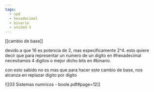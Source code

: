 ```yaml
---
tags:
  - spd
  - hexadecimal
  - binario
  - unidad-3
---
```


[[cambio de base]]

devido a que 16 es potencia de 2, mas especificamente 2^4. esto quiere decir que para representar un numero de un digito en #hexadecimal necesitamos 4 digitos o mejor dicho bits en #binario. 

con esto sabido no es mas que para hacer este cambio de base, nos alcanza en replazar digito por digito

![[03 Sistemas numricos - boole.pdf#page=12]]